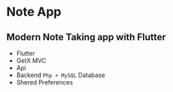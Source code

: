 # Note App
## Modern Note Taking app with Flutter
- Flutter
- GetX MVC
- Api
- Backend `Php + MySQL` Database
- Shered Preferences
